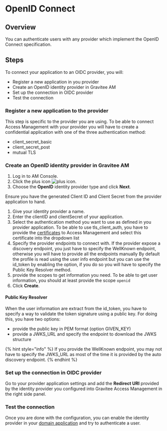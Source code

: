 # OpenID Connect

## Overview

You can authenticate users with any provider which implement the OpenID Connect specification.&#x20;

## Steps

To connect your application to an OIDC provider, you will:

* Register a new application in you provider
* Create an OpenID identity provider in Gravitee AM
* Set up the connection in OIDC provider
* Test the connection

### Register a new application to the provider

This step is specific to the provider you are using. To be able to connect Access Management with your provider you will have to create a confidential application with one of the three authentication method:

* client\_secret\_basic
* client\_secret\_post
* mutual TLS

### Create an OpenID identity provider in Gravitee AM

1. Log in to AM Console.
2. Click the plus icon ![plus icon](https://documentation.gravitee.io/\~gitbook/image?url=https%3A%2F%2Fdocs.gravitee.io%2Fimages%2Ficons%2Fplus-icon.png\&width=300\&dpr=4\&quality=100\&sign=d153b85e\&sv=1).
3. Choose the **OpenID** identity provider type and click **Next**.

Ensure you have the generated Client ID and Client Secret from the provider application to hand.

1. Give your identity provider a name.
2. Enter the clientID and clientSecret of your application.
3. Select the authentication method you want to use as defined in you provider application. To be able to use tls\_client\_auth, you have to provide the [certificates](../../certificates.md#certificate-for-mutual-tls-authentication) to Access Management and select this certificate into the dropdown list&#x20;
4. Specify the provider endpoints to connect with. If the provider expose a discovery endpoint, you just have to specify the WellKnown endpoint, otherwise you will have to provide all the endpoints manually
By default the profile is read using the user info endpoint but you can use the id\_token by enabling the option, if you do so you will have to specify the Public Key Resolver method. &#x20;
6. provide the scopes to get information you need. To be able to get user information, you should at least provide the scope `openid`&#x20;
7. Click **Create**.

#### Public Key Resolver

When the user information are extract from the id\_token, you have to specify a way to validate the token signature using a public key. For doing this, you have two options:

* provide the public key in PEM format (option GIVEN\_KEY)
* provide a JWKS\_URL and specify the endpoint to download the JWKS structure

{% hint style="info" %}
If you provide the WellKnown endpoint, you may not have to specify the JWKS\_URL as most of the time it is provided by the auto discovery endpoint.
{% endhint %}

### Set up the connection in OIDC provider

Go to your provider application settings and add the **Redirect URI** provided by the identity provider you configured into Gravitee Access Management in the right side panel.

### Test the connection

Once you are done with the configuration, you can enable the identity provider in your [domain application](../../applications.md#application-identity-providers) and try to authenticate a user.
